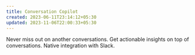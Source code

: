 ```yaml
---
title: Conversation Copilot
created: 2023-06-11T23:14:12+05:30
updated: 2023-11-06T22:00:33+05:30
---
```


Never miss out on another conversations.
Get actionable insights on top of conversations.
Native integration with Slack.
